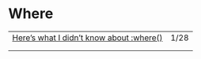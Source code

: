 # Where

|                                                                                                                                   |      |
| --------------------------------------------------------------------------------------------------------------------------------- | ---- |
| [Here’s what I didn’t know about :where()](https://www.matuzo.at/blog/2022/heres-what-i-didnt-know-about-where/?ref=usepanda.com) | 1/28 |
|                                                                                                                                   |      |
|                                                                                                                                   |      |
